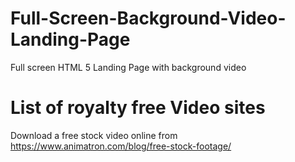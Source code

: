 # Full-Screen-Background-Video-Landing-Page
Full screen HTML 5 Landing Page with background video

# List of royalty free Video sites
Download a free stock video online from
https://www.animatron.com/blog/free-stock-footage/
